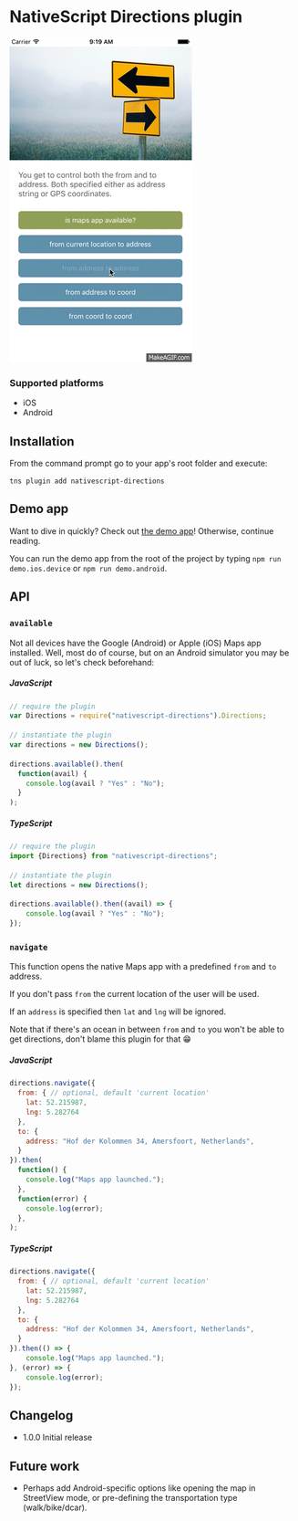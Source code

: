 # NativeScript Directions plugin

<img src="directions-animated.gif" width="320px" height="570px"/>

### Supported platforms
* iOS
* Android

## Installation
From the command prompt go to your app's root folder and execute:

```
tns plugin add nativescript-directions
```

## Demo app
Want to dive in quickly? Check out [the demo app](demo)! Otherwise, continue reading.

You can run the demo app from the root of the project by typing `npm run demo.ios.device` or `npm run demo.android`.

## API

### `available`
Not all devices have the Google (Android) or Apple (iOS) Maps app installed. Well, most do of course, but on an Android simulator you may be out of luck, so let's check beforehand:

##### JavaScript
```js
// require the plugin
var Directions = require("nativescript-directions").Directions;

// instantiate the plugin
var directions = new Directions();

directions.available().then(
  function(avail) {
    console.log(avail ? "Yes" : "No");
  }
);
```

##### TypeScript
```js
// require the plugin
import {Directions} from "nativescript-directions";

// instantiate the plugin
let directions = new Directions();

directions.available().then((avail) => {
    console.log(avail ? "Yes" : "No");
});
```

### `navigate`
This function opens the native Maps app with a predefined `from` and `to` address.

If you don't pass `from` the current location of the user will be used.

If an `address` is specified then `lat` and `lng` will be ignored.

Note that if there's an ocean in between `from` and `to` you won't be able to get directions, don't blame this plugin for that 😁

##### JavaScript
```js
directions.navigate({
  from: { // optional, default 'current location'
    lat: 52.215987,
    lng: 5.282764
  },
  to: {
    address: "Hof der Kolommen 34, Amersfoort, Netherlands",
  }
}).then(
  function() {
    console.log("Maps app launched.");
  },
  function(error) {
    console.log(error);
  },
);
```

##### TypeScript
```js
directions.navigate({
  from: { // optional, default 'current location'
    lat: 52.215987,
    lng: 5.282764
  },
  to: {
    address: "Hof der Kolommen 34, Amersfoort, Netherlands",
  }
}).then(() => {
    console.log("Maps app launched.");
}, (error) => {
    console.log(error);
});
```


## Changelog
* 1.0.0  Initial release

## Future work
* Perhaps add Android-specific options like opening the map in StreetView mode, or pre-defining the transportation type (walk/bike/dcar).